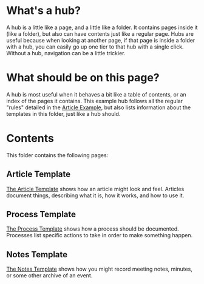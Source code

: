 <!-- TITLE: Templates -->
<!-- SUBTITLE: An introduction and directory for all the templates in this folder -->

# What's a hub?
A hub is a little like a page, and a little like a folder. It contains pages inside it (like a folder), but also can have contents just like a regular page. Hubs are useful because when looking at another page, if that page is inside a folder with a hub, you can easily go up one tier to that hub with a single click. Without a hub, navigation can be a little trickier.

# What should be on this page?
A hub is most useful when it behaves a bit like a table of contents, or an index of the pages it contains. This example hub follows all the regular "rules" detailed in the [Article Example](/templates/article-template), but also lists information about the templates in this folder, just like a hub should.

# Contents
This folder contains the following pages:

## Article Template
[The Article Template](/templates/article-template) shows how an article might look and feel. Articles document things, describing what it is, how it works, and how to use it. 

## Process Template
[The Process Template](/templates/process-template) shows how a process should be documented. Processes list specific actions to take in order to make something happen.

## Notes Template
[The Notes Template](/templates/notes-template) shows how you might record meeting notes, minutes, or some other archive of an event.

